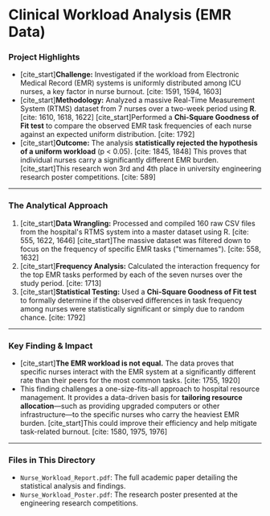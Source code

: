 # Clinical Workload Analysis (EMR Data)

### Project Highlights

* [cite_start]**Challenge:** Investigated if the workload from Electronic Medical Record (EMR) systems is uniformly distributed among ICU nurses, a key factor in nurse burnout. [cite: 1591, 1594, 1603]
* [cite_start]**Methodology:** Analyzed a massive Real-Time Measurement System (RTMS) dataset from 7 nurses over a two-week period using **R**. [cite: 1610, 1618, 1622] [cite_start]Performed a **Chi-Square Goodness of Fit test** to compare the observed EMR task frequencies of each nurse against an expected uniform distribution. [cite: 1792]
* [cite_start]**Outcome:** The analysis **statistically rejected the hypothesis of a uniform workload** (p < 0.05). [cite: 1845, 1848] This proves that individual nurses carry a significantly different EMR burden. [cite_start]This research won 3rd and 4th place in university engineering research poster competitions. [cite: 589]

---

### The Analytical Approach

1.  [cite_start]**Data Wrangling:** Processed and compiled 160 raw CSV files from the hospital's RTMS system into a master dataset using R. [cite: 555, 1622, 1646] [cite_start]The massive dataset was filtered down to focus on the frequency of specific EMR tasks ("timernames"). [cite: 558, 1632]
2.  [cite_start]**Frequency Analysis:** Calculated the interaction frequency for the top EMR tasks performed by each of the seven nurses over the study period. [cite: 1713]
3.  [cite_start]**Statistical Testing:** Used a **Chi-Square Goodness of Fit test** to formally determine if the observed differences in task frequency among nurses were statistically significant or simply due to random chance. [cite: 1792]

---

### Key Finding & Impact

* [cite_start]**The EMR workload is not equal.** The data proves that specific nurses interact with the EMR system at a significantly different rate than their peers for the most common tasks. [cite: 1755, 1920]
* This finding challenges a one-size-fits-all approach to hospital resource management. It provides a data-driven basis for **tailoring resource allocation**—such as providing upgraded computers or other infrastructure—to the specific nurses who carry the heaviest EMR burden. [cite_start]This could improve their efficiency and help mitigate task-related burnout. [cite: 1580, 1975, 1976]

---

### Files in This Directory

* `Nurse_Workload_Report.pdf`: The full academic paper detailing the statistical analysis and findings.
* `Nurse_Workload_Poster.pdf`: The research poster presented at the engineering research competitions.